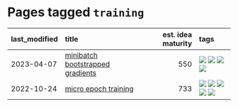 # Pages tagged `training`

|last_modified|title|est. idea maturity|tags
|:---|:---|---:|:---|
|2023-04-07|[minibatch bootstrapped gradients](../minibatch-bootstrapped-gradients.md)|550|[![](https://img.shields.io/badge/tag-experimental-32d44f)](../tags/experimental.md) [![](https://img.shields.io/badge/tag-optimization-b4243e)](../tags/optimization.md) [![](https://img.shields.io/badge/tag-training-b7fb0)](../tags/training.md) [![](https://img.shields.io/badge/tag-wip-c6963e)](../tags/wip.md)|
|2022-10-24|[micro epoch training](../micro-epoch.md)|733|[![](https://img.shields.io/badge/tag-augmentation-71e862)](../tags/augmentation.md) [![](https://img.shields.io/badge/tag-dataset-c92725)](../tags/dataset.md) [![](https://img.shields.io/badge/tag-heuristics-ad342b)](../tags/heuristics.md) [![](https://img.shields.io/badge/tag-tooling-3f9741)](../tags/tooling.md) [![](https://img.shields.io/badge/tag-training-b7fb0)](../tags/training.md)|